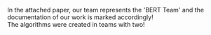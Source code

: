 In the attached paper, our team represents the 'BERT Team' and the documentation of our work is marked accordingly! <br>
The algorithms were created in teams with two!
